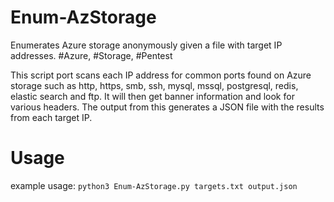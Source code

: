 # Enum-AzStorage
Enumerates Azure storage anonymously given a file with target IP addresses. #Azure, #Storage, #Pentest

This script port scans each IP address for common ports found on Azure storage such as http, https, smb, ssh, mysql, mssql, postgresql, redis, elastic search and ftp. It will then get banner information and look for various headers. The output from this generates a JSON file with the results from each target IP.

# Usage
example usage:
```python3 Enum-AzStorage.py targets.txt output.json```
